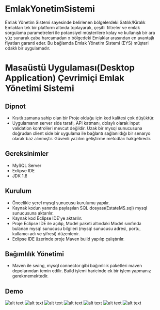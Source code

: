 # EmlakYonetimSistemi
Emlak Yönetim Sistemi sayesinde belirlenen bölgelerdeki Satılık/Kiralık Emlakları tek bir platform altında toplayarak, çeşitli filtreler ve emlak sorgulama parametreleri ile potansiyel müşterilere kolay ve kullanışlı bir ara yüz sunarak çaba harcamadan o bölgedeki Emlaklar arasından en avantajlı fiyatları garanti eder. Bu bağlamda Emlak Yönetim Sistemi (EYS) müşteri odaklı bir uygulamadır.
# Masaüstü Uygulaması(Desktop Application) Çevrimiçi Emlak Yönetimi Sistemi

## Dipnot

- Kısıtlı zamana sahip olan bir Proje olduğu için kod kalitesi çok düşüktür.
- Uygulamanın server side tarafı, API katmanı, dolaylı olarak input validation kontrolleri mevcut değildir. Uzak bir mysql sunucusuna doğrudan client side bir uygulama ile bağlantı sağlanıldığı bir senaryo olarak baz alınmıştır. Güvenli yazılım geliştirme metodları hakgetiredir.

## Gereksinimler
  - MySQL Server
  - Eclipse IDE
  - JDK 1.8
## Kurulum
  - Öncelikle yerel mysql sunucusu kurulumu yapılır.
  - Kaynak kodun yanında paylaşılan SQL dosyası(EstateMS.sql) mysql sunucusuna aktarılır.
  - Kaynak kod Eclipse IDE'ye aktarılır.
  - Proje Eclipse IDE ile açılıp, Model paketi altındaki Model sınıfında bulanan mysql sunucusu bilgileri (mysql sunucusu adresi, portu, kullanıcı adı ve şifresi) düzenlenir.
  - Eclipse IDE üzerinde proje Maven build yapılıp çalıştırılır.
## Bağımlılık Yönetimi
  - Maven ile swing, mysql connector gibi bağımlılık paketleri maven depolarından temin edilir. Build işlemi haricinde ek bir işlem yapmanız gerekmemektedir.
## Demo
![alt text](./assets/img/KullaniciGirisEkrani.jpg)
![alt text](./assets/img/4.jpg)
![alt text](./assets/img/5.jpg)
![alt text](./assets/img/6.jpg)
![alt text](./assets/img/2.jpg)
![alt text](./assets/img/3.jpg)
![alt text](./assets/img/7.jpg)
